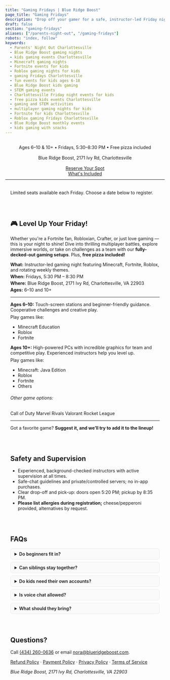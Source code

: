 ```yaml
---
title: "Gaming Fridays | Blue Ridge Boost"
page_title: "Gaming Fridays"
description: "Drop off your gamer for a safe, instructor-led Friday night of Minecraft, Fortnite, and Roblox. Ages 6–10 & 10+. Fridays, 5:30–8:30 PM at Blue Ridge Boost, Charlottesville. Free pizza included."
draft: false
section: "gaming-fridays"
aliases: ["/parents-night-out", "/gaming-fridays"]
robots: "index, follow"
keywords:
  - Parents' Night Out Charlottesville
  - Blue Ridge Boost gaming nights
  - kids gaming events Charlottesville
  - Minecraft gaming nights
  - Fortnite events for kids
  - Roblox gaming nights for kids
  - gaming Fridays Charlottesville
  - fun events for kids ages 6-18
  - Blue Ridge Boost kids gaming
  - STEM gaming events
  - Charlottesville Friday night events for kids
  - free pizza kids events Charlottesville
  - gaming and STEM activities
  - multiplayer gaming nights for kids
  - Fortnite for kids Charlottesville
  - Roblox gaming Fridays Charlottesville
  - Blue Ridge Boost monthly events
  - kids gaming with snacks
---
```


<div class="gaming-hero">
  <p class="gaming-subhead">
    Ages 6–10 & 10+ • Fridays, 5:30–8:30 PM • Free pizza included
  </p>
  <p class="gaming-subhead">
    Blue Ridge Boost, 2171 Ivy Rd, Charlottesville
  </p>
  <div class="grb-ctas container">
    <div class="row">
      <div class="col-md m-1">
        <a href="#register" class="grb-btn grb-btn-primary">Reserve Your Spot</a>
      </div>
      <div class="col-md m-1">
        <a href="#details" class="grb-btn grb-btn-primary">What's Included</a>
      </div>
    </div>
  </div>
</div>

<hr class="gaming-divider" />

<section id="register" class="gaming-register">
  <p>Limited seats available each Friday. Choose a date below to register.</p>
  <div class="gaming-store">
    <script data-cfasync="false" type="text/javascript" src="https://app.ecwid.com/script.js?106136041&data_platform=code" charset="utf-8"></script>
    <script type="text/javascript">
      xProductBrowser(
        "views=grid(20,5) list(60) table(60)",
        "categoryView=grid",
        "id=my-store-106136041",
        "defaultCategoryId=175336875"
      );
    </script>
  </div>
</section>

<section id="details" class="gaming-details">
  <h2>🎮 Level Up Your Friday!</h2>
  <p>
    Whether you're a Fortnite fan, Robloxian, Crafter, or just love gaming — this is your night to shine! Dive into thrilling multiplayer battles, explore immersive worlds, or take on challenges as a team with our <strong>fully-decked-out gaming setups</strong>. Plus, <strong>free pizza included!</strong>
  </p>

  <ul class="gaming-facts">
    <li><strong>What:</strong> Instructor-led gaming night featuring Minecraft, Fortnite, Roblox, and rotating weekly themes.</li>
    <li><strong>When:</strong> Fridays, 5:30 PM – 8:30 PM</li>
    <li><strong>Where:</strong> Blue Ridge Boost, 2171 Ivy Rd, Charlottesville, VA 22903</li>
    <li><strong>Ages:</strong> 6–10 and 10+</li>
  </ul>
  <hr>
  <div class="gaming-ages d-flex flex-wrap">
    <div class="col-lg px-2">
      <p><strong>Ages 6–10:</strong> Touch-screen stations and beginner-friendly guidance. Cooperative challenges and creative play.</p>
      <p>Play games like:</p>
      <ul>
          <li>Minecraft Education</li>
          <li>Roblox</li>
          <li>Fortnite</li>
        </ul>
    </div>
    <div class="col-lg px-2">
      <p><strong>Ages 10+:</strong> High-powered PCs with incredible graphics for team and competitive play. Experienced instructors help you level up. </p>
        <p>Play games like:</p>
        <ul>
          <li>Minecraft: Java Edition</li>
          <li>Roblox</li>
          <li>Fortnite</li>
          <li>Others</li>
        </ul>
    </div>
    
  </div>
  <div class="text-center">
  <h6> Other game options: </h6>
    <div class="game-options">
      <span>Call of Duty</span>
      <span>Marvel Rivals</span>
      <span>Valorant</span>
      <span>Rocket League</span>
    </div>
  </div>
   <hr>
  <p>Got a favorite game? <strong>Suggest it, and we’ll try to add it to the lineup!</strong></p>
</section>

<section class="gaming-safety">
  <h2>Safety and Supervision</h2>
  <ul>
    <li>Experienced, background-checked instructors with active supervision at all times.</li>
    <li>Safe-chat guidelines and private/controlled servers; no in-app purchases.</li>
    <li>Clear drop-off and pick-up: doors open 5:20 PM; pickup by 8:35 PM.</li>
    <li><strong>Please list allergies during registration;</strong> cheese/pepperoni provided, alternatives by request.</li>
  </ul>
</section>

<section class="gaming-faq">
  <h2>FAQs</h2>
  <details>
    <summary>Do beginners fit in?</summary>
    <p>Yes! We onboard new players and pair them with supportive instructors and peers.</p>
  </details>
  <details>
    <summary>Can siblings stay together?</summary>
    <p>We do our best to seat siblings or friends together upon request.</p>
  </details>
  <details>
    <summary>Do kids need their own accounts?</summary>
    <p>No. We can use guest or program accounts when needed.</p>
  </details>
  <details>
    <summary>Is voice chat allowed?</summary>
    <p>Only in supervised, private channels when appropriate.</p>
  </details>
  <details>
    <summary>What should they bring?</summary>
    <p>Water bottle; optional headset. All equipment provided.</p>
  </details>
</section>


<section class="gaming-contact">
  <h2>Questions?</h2>
  <p>Call <a href="tel:+14342600636">(434) 260-0636</a> or email <a href="mailto:nora@blueridgeboost.com">nora@blueridgeboost.com</a>.</p>
  <p><a href="/refund-policy/">Refund Policy</a> · <a href="/payment-policy/">Payment Policy</a> · <a href="/privacy-policy/">Privacy Policy</a> · <a href="/terms-of-service/">Terms of Service</a></p>
  <address>Blue Ridge Boost, 2171 Ivy Rd, Charlottesville, VA 22903</address>
</section>

<script type="application/ld+json">
{
  "@context": "https://schema.org",
  "@type": "Event",
  "name": "Gaming Fridays",
  "eventAttendanceMode": "https://schema.org/OfflineEventAttendanceMode",
  "eventStatus": "https://schema.org/EventScheduled",
  "location": {
    "@type": "Place",
    "name": "Blue Ridge Boost",
    "address": {
      "@type": "PostalAddress",
      "streetAddress": "2171 Ivy Rd",
      "addressLocality": "Charlottesville",
      "addressRegion": "VA",
      "postalCode": "22903",
      "addressCountry": "US"
    }
  },
  "image": [],
  "description": "Instructor-led gaming night for ages 6–14 featuring Minecraft, Fortnite, and Roblox. Free pizza included.",
  "startDate": "2025-01-03T17:30:00-05:00",
  "endDate": "2025-01-03T20:30:00-05:00",
  "organizer": {
    "@type": "Organization",
    "name": "Blue Ridge Boost",
    "url": "https://blueridgeboost.com"
  }
}
</script>

<style>
  .gaming-hero { text-align:center; padding: 0.5rem 0.5rem; margin-bottom: 0rem}
  .gaming-subhead { margin: 0.5rem auto 1rem; max-width: 45rem; }
  .gaming-ctas { display:flex; gap:0.75rem; justify-content:center; flex-wrap:wrap; }
  .btn { display:inline-block; padding:0.75rem 1rem; border-radius:8px; text-decoration:none; font-weight:600; }
  .btn-primary { background:#2d6cdf; color:#fff; }
  .btn-secondary { background:#eef2ff; color:#243b53; }
  .btn:focus { outline: 3px solid #94c0ff; outline-offset:2px; }
  .gaming-divider { border:0; border-top:1px solid #ddd; margin:0.1rem 0; }
  .gaming-details, .gaming-safety, .gaming-faq, .gaming-register, .gaming-contact { padding: 1rem; max-width: 900px; margin: 0 auto; }
  .gaming-facts { list-style: none; padding:0; margin:0.75rem 0; }
  .gaming-facts li { margin:0.25rem 0; }
  .gaming-ages p { margin:0.4rem 0; }
  details { border:1px solid #e5e7eb; border-radius:8px; padding:0.5rem 0.75rem; margin:0.5rem 0; background:#fafafa; }
  details > summary { cursor:pointer; font-weight:600; }
  .gaming-store { margin-top: 0.75rem; }
  .section {padding-top: 0px !important;padding-bottom: 0px !important}
</style>